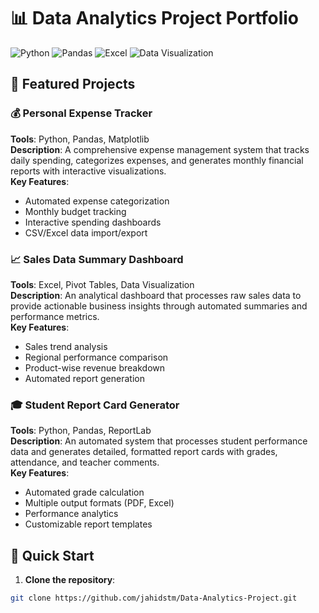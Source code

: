 # 📊 Data Analytics Project Portfolio

![Python](https://img.shields.io/badge/Python-3.8+-blue)
![Pandas](https://img.shields.io/badge/Pandas-1.3+-yellowgreen)
![Excel](https://img.shields.io/badge/Excel-Analysis-green)
![Data Visualization](https://img.shields.io/badge/Visualization-Matplotlib%20%2F%20Seaborn-orange)

## 🎯 Featured Projects

### 💰 Personal Expense Tracker
**Tools**: Python, Pandas, Matplotlib  
**Description**: A comprehensive expense management system that tracks daily spending, categorizes expenses, and generates monthly financial reports with interactive visualizations.  
**Key Features**:
- Automated expense categorization
- Monthly budget tracking
- Interactive spending dashboards
- CSV/Excel data import/export

### 📈 Sales Data Summary Dashboard
**Tools**: Excel, Pivot Tables, Data Visualization  
**Description**: An analytical dashboard that processes raw sales data to provide actionable business insights through automated summaries and performance metrics.  
**Key Features**:
- Sales trend analysis
- Regional performance comparison
- Product-wise revenue breakdown
- Automated report generation

### 🎓 Student Report Card Generator
**Tools**: Python, Pandas, ReportLab  
**Description**: An automated system that processes student performance data and generates detailed, formatted report cards with grades, attendance, and teacher comments.  
**Key Features**:
- Automated grade calculation
- Multiple output formats (PDF, Excel)
- Performance analytics
- Customizable report templates

## 🚀 Quick Start

1. **Clone the repository**:
```bash
git clone https://github.com/jahidstm/Data-Analytics-Project.git

